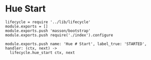 
# Hue Start

    lifecycle = require '../lib/lifecycle'
    module.exports = []
    module.exports.push 'masson/bootstrap'
    module.exports.push require('./index').configure

    module.exports.push name: 'Hue # Start', label_true: 'STARTED', handler: (ctx, next) ->
      lifecycle.hue_start ctx, next


